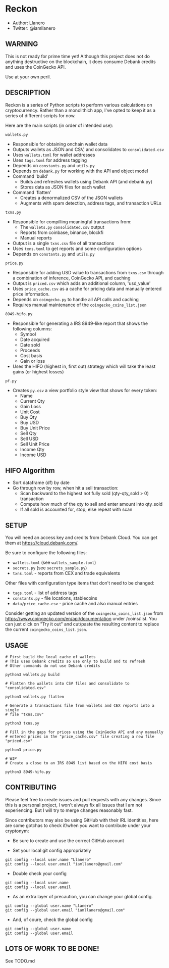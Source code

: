 # Reckon

- Author: Llanero
- Twitter: @iamllanero

## WARNING

This is not ready for prime time yet! Although this project does not do
anything destructive on the blockchain, it does consume Debank credits and
uses the CoinGecko API.

Use at your own peril. 


## DESCRIPTION

Reckon is a series of Python scripts to perform various calculations on
cryptocurrency. Rather than a monolithich app, I've opted to keep it as
a series of different scripts for now.

Here are the main scripts (in order of intended use):

`wallets.py`
- Responsible for obtaining onchain wallet data
- Outputs wallets as JSON and CSV, and consolidates to `consolidated.csv`
- Uses `wallets.toml` for wallet addresses
- Uses `tags.toml` for address tagging
- Depends on `constants.py` and `utils.py`
- Depends on `debank.py` for working with the API and object model
- Command 'build'
    - Builds and refreshes wallets using Debank API (and debank.py)
    - Stores data as JSON files for each wallet
- Command 'flatten'
    - Creates a denormalized CSV of the JSON wallets
    - Augments with spam detection, address tags, and transaction URLs

`txns.py`
- Responsible for compilling meaningful transactions from:
    - The `wallets.py` `consolidated.csv` output
    - Reports from coinbase, binance, blockfi
    - Manual reports
- Output is a single `txns.csv` file of all transactions
- Uses `txns.toml` to get reports and some configuration options
- Depends on `constants.py` and `utils.py`

`price.py`
- Responsible for adding USD value to transactions from `txns.csv` through a
  combination of inference, CoinGecko API, and caching
- Output is `priced.csv` which adds an additional column, 'usd_value'
- Uses `price_cache.csv` as a cache for pricing data and manually entered
  price information.
- Depends on `coingecko.py` to handle all API calls and caching
- Requires manual maintenance of the `coingecko_coins_list.json`

`8949-hifo.py`
- Responsible for generating a IRS 8949-like report that shows the following
  columns:
  - Symbol
  - Date acquired
  - Date sold
  - Proceeds
  - Cost basis
  - Gain or loss
- Uses the HIFO (highest in, first out) strategy which will take the least
  gains (or highest losses)

`pf.py`
- Creates `py.csv` a view portfolio style view that shows for every token:
  - Name
  - Current Qty
  - Gain Loss
  - Unit Cost
  - Buy Qty
  - Buy USD
  - Buy Unit Price
  - Sell Qty
  - Sell USD
  - Sell Unit Price
  - Income Qty
  - Income USD
  
## HIFO Algorithm
- Sort dataframe (df) by date
- Go through row by row, when hit a sell transaction:
  - Scan backward to the highest not fully sold (qty-qty_sold > 0) transaction
  - Compute how much of the qty to sell and enter amount into qty_sold
  - If all sold is accounted for, stop; else repeat with scan

## SETUP

You will need an access key and credits from Debank Cloud. You can get them
at https://cloud.debank.com/.

Be sure to configure the following files:

- `wallets.toml` (see `wallets_sample.toml`)
- `secrets.py` (see `secrets_sample.py`)
- `txns.toml` - reports from CEX and trade equivalents

Other files with configuration type items that don't need to be changed:

- `tags.toml` - list of address tags
- `constants.py` - file locations, stablecoins
- `data/price_cache.csv` - price cache and also manual entries

Consider getting an updated version of the `coingecko_coins_list.json` from
https://www.coingecko.com/en/api/documentation under /coins/list. You can just
click on "Try it out" and cut/paste the resulting content to replace the current
`coingecko_coins_list.json`.


## USAGE

```
# First build the local cache of wallets
# This uses Debank credits so use only to build and to refresh
# Other commands do not use Debank credits

python3 wallets.py build

# Flatten the wallets into CSV files and consolidate to "consolidated.csv"

python3 wallets.py flatten

# Generate a transactions file from wallets and CEX reports into a single
# file "txns.csv"

python3 txns.py

# Fill in the gaps for prices using the CoinGecko API and any manually 
# entered prices in the "price_cache.csv" file creating a new file "priced.csv"

python3 price.py

# WIP
# Create a close to an IRS 8949 list based on the HIFO cost basis

python3 8949-hifo.py
```

## CONTRIBUTING

Please feel free to create issues and pull requests with any changes. Since
this is a personal project, I won't always fix all issues that I am not
experiencing. But I will try to merge changes reasonably fast.

Since contributors may also be using GitHub with their IRL identities,
here are some gotchas to check if/when you want to contribute under your
cryptonym:

- Be sure to create and use the correct GitHub account

- Set your local git config appropriately

```
git config --local user.name "Llanero"
git config --local user.email "iamllanero@gmail.com"
```

- Double check your config

```
git config --local user.name
git config --local user.email
```

- As an extra layer of precaution, you can change your global config.

```
git config --global user.name "Llanero"
git config --global user.email "iamllanero@gmail.com"
```

- And, of coure, check the global config

```
git config --global user.name
git config --global user.email
```

## LOTS OF WORK TO BE DONE!

See TODO.md